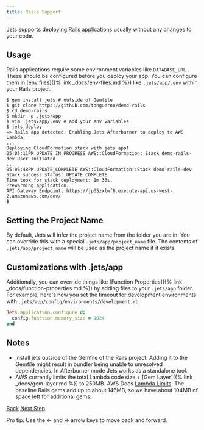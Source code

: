 ```yaml
---
title: Rails Support
---
```


Jets supports deploying Rails applications usually without any changes to your code.

## Usage

Rails applications require some environment variables like `DATABASE_URL` . These should be configured before you deploy your app. You can configure them in [env files]({% link _docs/env-files.md %}) like `.jets/app/.env` within your Rails project.

    $ gem install jets # outside of Gemfile
    $ git clone https://github.com/tongueroo/demo-rails
    $ cd demo-rails
    $ mkdir -p .jets/app
    $ vim .jets/app/.env # add your env variables
    $ jets deploy
    => Rails app detected: Enabling Jets Afterburner to deploy to AWS Lambda.
    ...
    Deploying CloudFormation stack with jets app!
    05:05:11PM UPDATE_IN_PROGRESS AWS::CloudFormation::Stack demo-rails-dev User Initiated
    ...
    05:06:48PM UPDATE_COMPLETE AWS::CloudFormation::Stack demo-rails-dev
    Stack success status: UPDATE_COMPLETE
    Time took for stack deployment: 1m 36s.
    Prewarming application.
    API Gateway Endpoint: https://jp65zxlwf8.execute-api.us-west-2.amazonaws.com/dev/
    $

## Setting the Project Name

By default, Jets will infer the project name from the folder you are in.  You can override this with a special `.jets/app/project_name` file.  The contents of `.jets/app/project_name` will be used as the project name if it exists.

## Customizations with .jets/app

Additionally, you can override things like [Function Properties]({% link _docs/function-properties.md %}) by adding files to your `.jets/app` folder.  For example, here's how you set the timeout for development environments with `.jets/app/config/environments/development.rb`:

```ruby
Jets.application.configure do
  config.function.memory_size = 1024
end
```

## Notes

* Install jets outside of the Gemfile of the Rails project. Adding it to the Gemfile might result in bundler being unable to unresolved dependencies. In Afterburner mode Jets works as a standalone tool.
* AWS currently limits the total Lambda code size + [Gem Layer]({% link _docs/gem-layer.md %}) to 250MB. AWS Docs [Lambda Limits](https://docs.aws.amazon.com/lambda/latest/dg/limits.html). The baseline Rails gems add up to about 146MB, so we have about 104MB of space left for additional gems.

<a id="prev" class="btn btn-basic" href="{% link _docs/upgrading.md %}">Back</a>
<a id="next" class="btn btn-primary" href="{% link _docs/rack.md %}">Next Step</a>
<p class="keyboard-tip">Pro tip: Use the <- and -> arrow keys to move back and forward.</p>

